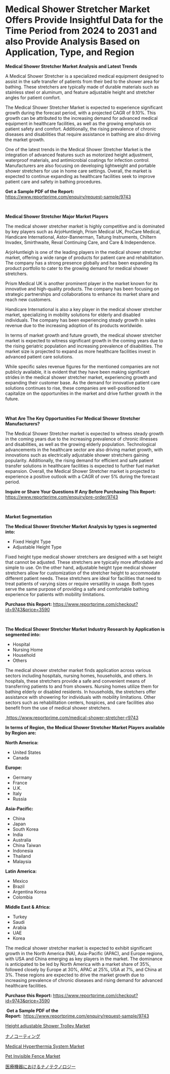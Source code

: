 <p><h1>Medical Shower Stretcher Market Offers Provide Insightful Data for the Time Period from 2024 to 2031 and also Provide Analysis Based on Application, Type, and Region</h1></p><p><strong>Medical Shower Stretcher Market Analysis and Latest Trends</strong></p>
<p><p>A Medical Shower Stretcher is a specialized medical equipment designed to assist in the safe transfer of patients from their bed to the shower area for bathing. These stretchers are typically made of durable materials such as stainless steel or aluminum, and feature adjustable height and stretcher angles for patient comfort.</p><p>The Medical Shower Stretcher Market is expected to experience significant growth during the forecast period, with a projected CAGR of 9.10%. This growth can be attributed to the increasing demand for advanced medical equipment in healthcare facilities, as well as the growing emphasis on patient safety and comfort. Additionally, the rising prevalence of chronic diseases and disabilities that require assistance in bathing are also driving the market growth.</p><p>One of the latest trends in the Medical Shower Stretcher Market is the integration of advanced features such as motorized height adjustment, waterproof materials, and antimicrobial coatings for infection control. Manufacturers are also focusing on developing lightweight and portable shower stretchers for use in home care settings. Overall, the market is expected to continue expanding as healthcare facilities seek to improve patient care and safety in bathing procedures.</p></p>
<p><strong>Get a Sample PDF of the Report:&nbsp;</strong> <a href="https://www.reportprime.com/enquiry/request-sample/9743">https://www.reportprime.com/enquiry/request-sample/9743</a></p>
<p>&nbsp;</p>
<p><strong>Medical Shower Stretcher Major Market Players</strong></p>
<p><p>The medical shower stretcher market is highly competitive and is dominated by key players such as ArjoHuntleigh, Prism Medical UK, ProCare Medical, Handicare International, Astor-Bannerman, Taitung Instruments, Chiltern Invadex, Smirthwaite, Reval Continuing Care, and Care & Independence.</p><p>ArjoHuntleigh is one of the leading players in the medical shower stretcher market, offering a wide range of products for patient care and rehabilitation. The company has a strong presence globally and has been expanding its product portfolio to cater to the growing demand for medical shower stretchers.</p><p>Prism Medical UK is another prominent player in the market known for its innovative and high-quality products. The company has been focusing on strategic partnerships and collaborations to enhance its market share and reach new customers.</p><p>Handicare International is also a key player in the medical shower stretcher market, specializing in mobility solutions for elderly and disabled individuals. The company has been experiencing steady growth in sales revenue due to the increasing adoption of its products worldwide.</p><p>In terms of market growth and future growth, the medical shower stretcher market is expected to witness significant growth in the coming years due to the rising geriatric population and increasing prevalence of disabilities. The market size is projected to expand as more healthcare facilities invest in advanced patient care solutions.</p><p>While specific sales revenue figures for the mentioned companies are not publicly available, it is evident that they have been making significant strides in the medical shower stretcher market, experiencing growth and expanding their customer base. As the demand for innovative patient care solutions continues to rise, these companies are well-positioned to capitalize on the opportunities in the market and drive further growth in the future.</p></p>
<p>&nbsp;</p>
<p><strong>What Are The Key Opportunities For Medical Shower Stretcher Manufacturers?</strong></p>
<p><p>The Medical Shower Stretcher market is expected to witness steady growth in the coming years due to the increasing prevalence of chronic illnesses and disabilities, as well as the growing elderly population. Technological advancements in the healthcare sector are also driving market growth, with innovations such as electrically adjustable shower stretchers gaining popularity. Additionally, the rising demand for efficient and safe patient transfer solutions in healthcare facilities is expected to further fuel market expansion. Overall, the Medical Shower Stretcher market is projected to experience a positive outlook with a CAGR of over 5% during the forecast period.</p></p>
<p><strong>Inquire or Share Your Questions If Any Before Purchasing This Report:</strong> <a href="https://www.reportprime.com/enquiry/pre-order/9743">https://www.reportprime.com/enquiry/pre-order/9743</a></p>
<p>&nbsp;</p>
<p><strong>Market Segmentation</strong></p>
<p><strong>The Medical Shower Stretcher Market Analysis by types is segmented into:</strong></p>
<p><ul><li>Fixed Height Type</li><li>Adjustable Height Type</li></ul></p>
<p><p>Fixed height type medical shower stretchers are designed with a set height that cannot be adjusted. These stretchers are typically more affordable and simple to use. On the other hand, adjustable height type medical shower stretchers allow for customization of the stretcher height to accommodate different patient needs. These stretchers are ideal for facilities that need to treat patients of varying sizes or require versatility in usage. Both types serve the same purpose of providing a safe and comfortable bathing experience for patients with mobility limitations.</p></p>
<p><strong>Purchase this Report:&nbsp;</strong><a href="https://www.reportprime.com/checkout?id=9743&price=3590">https://www.reportprime.com/checkout?id=9743&price=3590</a></p>
<p>&nbsp;</p>
<p><strong>The Medical Shower Stretcher Market Industry Research by Application is segmented into:</strong></p>
<p><ul><li>Hospital</li><li>Nursing Home</li><li>Household</li><li>Others</li></ul></p>
<p><p>The medical shower stretcher market finds application across various sectors including hospitals, nursing homes, households, and others. In hospitals, these stretchers provide a safe and convenient means of transferring patients to and from showers. Nursing homes utilize them for bathing elderly or disabled residents. In households, the stretchers offer assistance with showering for individuals with mobility limitations. Other sectors such as rehabilitation centers, hospices, and care facilities also benefit from the use of medical shower stretchers.</p></p>
<p><a href="https://www.reportprime.com/medical-shower-stretcher-r9743">&nbsp;https://www.reportprime.com/medical-shower-stretcher-r9743</a></p>
<p><strong>In terms of Region, the Medical Shower Stretcher Market Players available by Region are:</strong></p>
<p>
    <p> <strong> North America: </strong>
        <ul>
            <li>United States</li>
            <li>Canada</li>
        </ul>
        </p> 
    <p> <strong> Europe: </strong>
        <ul>
            <li>Germany</li>
            <li>France</li>
            <li>U.K.</li>
            <li>Italy</li>
            <li>Russia</li>
        </ul>
        </p> 
    <p> <strong> Asia-Pacific: </strong>
        <ul>
            <li>China</li>
            <li>Japan</li>
            <li>South Korea</li>
            <li>India</li>
            <li>Australia</li>
            <li>China Taiwan</li>
            <li>Indonesia</li>
            <li>Thailand</li>
            <li>Malaysia</li>
        </ul>
        </p> 
    <p> <strong> Latin America: </strong>
        <ul>
            <li>Mexico</li>
            <li>Brazil</li>
            <li>Argentina Korea</li>
            <li>Colombia</li>
        </ul>
        </p> 
    <p> <strong> Middle East & Africa: </strong>
        <ul>
            <li>Turkey</li>
            <li>Saudi</li>
            <li>Arabia</li>
            <li>UAE</li>
            <li>Korea</li>
        </ul>
    </p>
    </p>
<p><p>The medical shower stretcher market is expected to exhibit significant growth in the North America (NA), Asia-Pacific (APAC), and Europe regions, with USA and China emerging as key players in the market. The dominance is anticipated to be led by North America with a market share of 35%, followed closely by Europe at 30%, APAC at 25%, USA at 7%, and China at 3%. These regions are expected to drive the market growth due to increasing prevalence of chronic diseases and rising demand for advanced healthcare facilities.</p></p>
<p><strong>Purchase this Report: </strong><a href="https://www.reportprime.com/checkout?id=9743&price=3590">https://www.reportprime.com/checkout?id=9743&price=3590</a></p>
<p>&nbsp;<strong>Get a Sample PDF of the Report:&nbsp;&nbsp;</strong><a href="https://www.reportprime.com/enquiry/request-sample/9743">https://www.reportprime.com/enquiry/request-sample/9743</a></p>
<p><strong></strong></p>
<p><p><a href="https://github.com/maudAbbott7/Market-Research-Report-List-1/blob/main/height-adjustable-shower-trolley-market.md">Height adjustable Shower Trolley Market</a></p><p><a href="https://github.com/KaydenJohns1964/Market-Research-Report-List-1/blob/main/654127678880.md">ナノコーティング</a></p><p><a href="https://github.com/MaraKoelpin2023/Market-Research-Report-List-1/blob/main/medical-hyperthermia-system-market.md">Medical Hyperthermia System Market</a></p><p><a href="https://issuu.com/reportprime-2/docs/pet-invisible-fence-market-size-2030.pptx">Pet Invisible Fence Market</a></p><p><a href="https://github.com/decker5351/Market-Research-Report-List-1/blob/main/543467178881.md">医療機器におけるナノテクノロジー</a></p></p>
